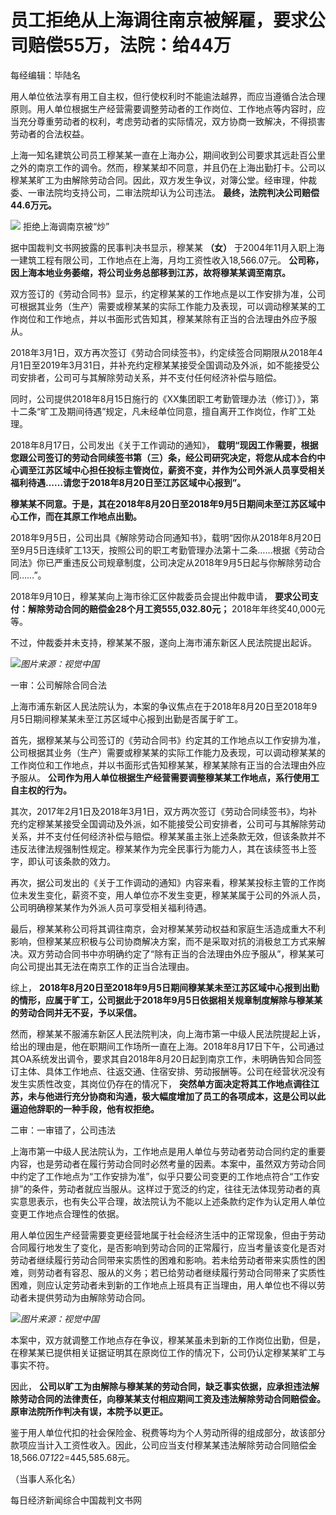 

# 员工拒绝从上海调往南京被解雇，要求公司赔偿55万，法院：给44万

每经编辑：毕陆名

用人单位依法享有用工自主权，但行使权利时不能逾法越界，而应当遵循合法合理原则。用人单位根据生产经营需要调整劳动者的工作岗位、工作地点等内容时，应当充分尊重劳动者的权利，考虑劳动者的实际情况，双方协商一致解决，不得损害劳动者的合法权益。

上海一知名建筑公司员工穆某某一直在上海办公，期间收到公司要求其远赴百公里之外的南京工作的调令。然而，穆某某却不同意，并且仍在上海出勤打卡。公司以穆某某旷工为由解除劳动合同。因此，双方发生争议，对簿公堂。经审理，仲裁委、一审法院均支持公司，二审法院却认为公司违法。
**最终，法院判决公司赔偿44.6万元。**

![](https://inews.gtimg.com/om_bt/OTeMqwJ7f-vmdGxHc4L0RWrvn5p4nVWpz48hGGN4vajLwAA/1000)
拒绝上海调南京被“炒”

据中国裁判文书网披露的民事判决书显示，穆某某 **（女）**
于2004年11月入职上海一建筑工程有限公司，工作地点在上海，月均工资性收入18,566.07元。
**公司称，因上海本地业务萎缩，将公司业务总部移到江苏，故将穆某某调至南京。**

双方签订的《劳动合同书》显示，约定穆某某的工作地点是以工作安排为准，公司可根据其业务（生产）需要或穆某某的实际工作能力及表现，可以调动穆某某的工作岗位和工作地点，并以书面形式告知其，穆某某除有正当的合法理由外应予服从。

2018年3月1日，双方再次签订《劳动合同续签书》，约定续签合同期限从2018年4月1日至2019年3月31日，并补充约定穆某某接受全国调动及外派，如不能接受公司安排者，公司可与其解除劳动关系，并不支付任何经济补偿与赔偿。

同时，公司提供2018年8月15日施行的《XX集团职工考勤管理办法（修订）》，第十二条“旷工及期间待遇”规定，凡未经单位同意，擅自离开工作岗位，作旷工处理。

2018年8月17日，公司发出《关于工作调动的通知》，
**载明“现因工作需要，根据您跟公司签订的劳动合同续签书第（三）条，经公司研究决定，将您从成本合约中心调至江苏区域中心担任投标主管岗位，薪资不变，并作为公司外派人员享受相关福利待遇……请您于2018年8月20日至江苏区域中心报到”。**

**穆某某不同意。于是，其在2018年8月20日至2018年9月5日期间未至江苏区域中心工作，而在其原工作地点出勤。**

2018年9月5日，公司出具《解除劳动合同通知书》，载明“因你从2018年8月20日至9月5日连续旷工13天，按照公司的职工考勤管理办法第十二条……根据《劳动合同法》你已严重违反公司规章制度，公司决定从2018年9月5日起与你解除劳动合同……”。

2018年9月10日，穆某某向上海市徐汇区仲裁委员会提出仲裁申请， **要求公司支付：解除劳动合同的赔偿金28个月工资555,032.80元；**
2018年年终奖40,000元等。

不过，仲裁委并未支持，穆某某不服，遂向上海市浦东新区人民法院提出起诉。

![](https://inews.gtimg.com/om_bt/OhhOVCl7BQSzCDqRRuYx82_J9uaZdzVd6qTaISAJf6ZkQAA/1000)_图片来源：视觉中国_

一审：公司解除合同合法

上海市浦东新区人民法院认为，本案的争议焦点在于2018年8月20日至2018年9月5日期间穆某某未至江苏区域中心报到出勤是否属于旷工。

首先，据穆某某与公司签订的《劳动合同书》约定其的工作地点以工作安排为准，公司根据其业务（生产）需要或穆某某的实际工作能力及表现，可以调动穆某某的工作岗位和工作地点，并以书面形式告知穆某某，穆某某除有正当的合法理由外应予服从。
**公司作为用人单位根据生产经营需要调整穆某某工作地点，系行使用工自主权的行为。**

其次，2017年2月1日及2018年3月1日，双方两次签订《劳动合同续签书》，均补充约定穆某某接受全国调动及外派，如不能接受公司安排者，公司可与其解除劳动关系，并不支付任何经济补偿与赔偿。穆某某虽主张上述条款无效，但该条款并不违反法律法规强制性规定。穆某某作为完全民事行为能力人，其在该续签书上签字，即认可该条款的效力。

再次，据公司发出的《关于工作调动的通知》内容来看，穆某某投标主管的工作岗位未发生变化，薪资不变，用人单位亦不发生变更，穆某某属于公司的外派人员，公司明确穆某某作为外派人员可享受相关福利待遇。

最后，穆某某称公司将其调往南京，会对穆某某劳动权益和家庭生活造成重大不利影响，但穆某某应积极与公司协商解决方案，而不是采取对抗的消极怠工方式来解决。双方劳动合同书中亦明确约定了“除有正当的合法理由外应予服从”，穆某某可向公司提出其无法在南京工作的正当合法理由。

综上，
**2018年8月20日至2018年9月5日期间穆某某未至江苏区域中心报到出勤的情形，应属于旷工，公司据此于2018年9月5日依据相关规章制度解除与穆某某的劳动合同并无不妥，予以采信。**

然而，穆某某不服浦东新区人民法院判决，向上海市第一中级人民法院提起上诉，给出的理由是，他在职期间工作场所一直在上海。2018年8月17日下午，公司通过其OA系统发出调令，要求其自2018年8月20日起到南京工作，未明确告知合同签订主体、具体工作地点、往返交通、住宿安排、劳动报酬等。公司在经营状况没有发生实质性改变，其岗位仍存在的情况下，
**突然单方面决定将其工作地点调往江苏，未与他进行充分协商和沟通，极大幅度增加了员工的各项成本，这是公司以此逼迫他辞职的一种手段，他有权拒绝。**

二审：一审错了，公司违法

上海市第一中级人民法院认为，工作地点是用人单位与劳动者劳动合同约定的重要内容，也是劳动者在履行劳动合同时必然考量的因素。本案中，虽然双方劳动合同中约定了工作地点为“工作安排为准”，似乎只要公司变更的工作地点符合“工作安排”的条件，劳动者就应当服从。这样过于宽泛的约定，往往无法体现劳动者的真实意思表示，也有失公平合理，故法院认为不能以上述条款约定作为认定用人单位变更工作地点合理性的依据。

用人单位因生产经营需要变更经营地属于社会经济生活中的正常现象，但由于劳动合同履行地发生了变化，是否影响到劳动合同的正常履行，应当考量该变化是否对劳动者继续履行劳动合同带来实质性的困难和影响。若未给劳动者带来实质性的困难，则劳动者有容忍、服从的义务；若已给劳动者继续履行劳动合同带来了实质性困难，则应认定劳动者未到新的工作地点上班具有正当理由，用人单位也不得以劳动者未提供劳动为由解除劳动合同。

![](https://inews.gtimg.com/om_bt/OzWkPyBdhJKXhfiZcm6d_S7VkI4VXaSdmrrhfi3zq90UUAA/1000)_图片来源：视觉中国_

本案中，双方就调整工作地点存在争议，穆某某虽未到新的工作岗位出勤，但是，在穆某某已提供相关证据证明其在原岗位工作的情况下，公司仍认定穆某某旷工与事实不符。

因此，
**公司以旷工为由解除与穆某某的劳动合同，缺乏事实依据，应承担违法解除劳动合同的法律责任，向穆某某支付相应期间工资及违法解除劳动合同赔偿金。原审法院所作判决有误，本院予以更正。**

鉴于用人单位代扣的社会保险金、税费等均为个人劳动所得的组成部分，故该部分款项应当计入工资性收入。因此，公司应当支付穆某某违法解除劳动合同赔偿金18,566.07*12*2=445,585.68元。

（当事人系化名）

每日经济新闻综合中国裁判文书网

